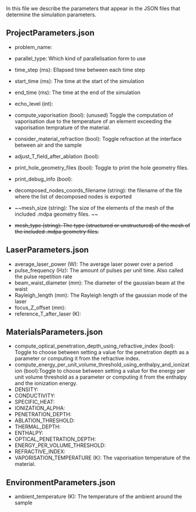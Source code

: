 In this file we describe the parameters that appear in the JSON files that determine the simulation parameters.

## ProjectParameters.json

- problem_name:
- parallel_type: Which kind of parallelisation form to use
- time_step (ms): Ellapsed time between each time step
- start_time (ms): The time at the start of the simulation 
- end_time (ms): The time at the end of the simulation
- echo_level (int):

- compute_vaporisation (bool): (unused) Toggle the computation of vaporisation due to the temperature of an element exceeding the vaporisation temprature of the material.
- consider_material_refraction (bool): Toggle refraction at the interface between air and the sample
- adjust_T_field_after_ablation (bool):
- print_hole_geometry_files (bool): Toggle to print the hole geometry files.
- print_debug_info (bool):
- decomposed_nodes_coords_filename (string): the filename of the file where the list of decomposed nodes is exported
- ~~mesh_size (string): The size of the elements of the mesh of the included .mdpa geometry files. ~~
- ~~mesh_type (string): The type (structured or unstructured) of the mesh of the included .mdpa geometry files.~~





## LaserParameters.json
- average_laser_power (W): The average laser power over a period
- pulse_frequency (Hz): The amount of pulses per unit time. Also called the pulse repetition rate
- beam_waist_diameter (mm): The diameter of the gaussian beam at the waist
- Rayleigh_length (mm): The Rayleigh length of the gaussian mode of the laser
- focus_Z_offset (mm): 
- reference_T_after_laser (K):

## MaterialsParameters.json
- compute_optical_penetration_depth_using_refractive_index (bool): Toggle to choose between setting a value for the penetration depth as a parameter or computing it from the refractive index.
- compute_energy_per_unit_volume_threshold_using_enthalpy_and_ionization (bool):Toggle to choose between setting a value for the energy per unit volume threshold as a parameter or computing it from the enthalpy and the ionization energy.
- DENSITY:
- CONDUCTIVITY:
- SPECIFIC_HEAT:
- IONIZATION_ALPHA:
- PENETRATION_DEPTH:
- ABLATION_THRESHOLD:
- THERMAL_DEPTH:
- ENTHALPY:
- OPTICAL_PENETRATION_DEPTH:
- ENERGY_PER_VOLUME_THRESHOLD:
- REFRACTIVE_INDEX:
- VAPORISATION_TEMPERATURE (K): The vaporisation temperature of the material.

## EnvironmentParameters.json
- ambient_temperature (K): The temperature of the ambient around the sample
